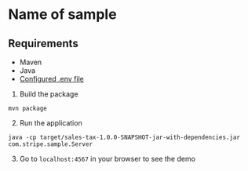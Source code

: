 # Name of sample

## Requirements
* Maven
* Java
* [Configured .env file](../README.md)


1. Build the package
```
mvn package
```

2. Run the application
```
java -cp target/sales-tax-1.0.0-SNAPSHOT-jar-with-dependencies.jar com.stripe.sample.Server
```

3. Go to `localhost:4567` in your browser to see the demo